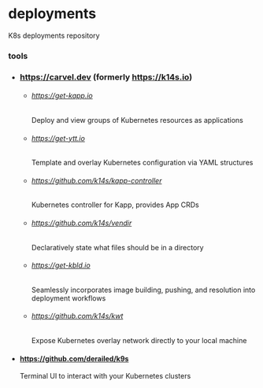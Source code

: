 # deployments
K8s deployments repository

### tools

- ### https://carvel.dev (formerly https://k14s.io)
  - ###### https://get-kapp.io
    Deploy and view groups of Kubernetes resources as applications
  - ###### https://get-ytt.io
    Template and overlay Kubernetes configuration via YAML structures
  - ###### https://github.com/k14s/kapp-controller
    Kubernetes controller for Kapp, provides App CRDs
  - ###### https://github.com/k14s/vendir
    Declaratively state what files should be in a directory
  - ###### https://get-kbld.io
    Seamlessly incorporates image building, pushing, and resolution into deployment workflows
  - ###### https://github.com/k14s/kwt
    Expose Kubernetes overlay network directly to your local machine
- #### https://github.com/derailed/k9s
  Terminal UI to interact with your Kubernetes clusters
